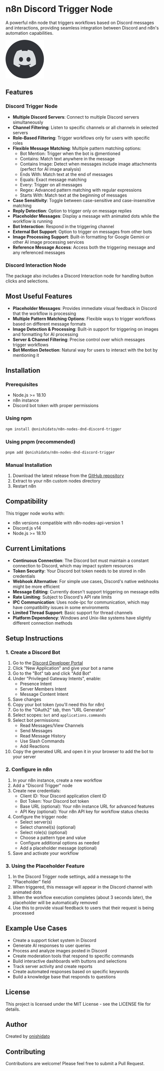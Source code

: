 # n8n Discord Trigger Node

A powerful n8n node that triggers workflows based on Discord messages and interactions, providing seamless integration between Discord and n8n's automation capabilities.

![Discord Trigger Node](./nodes/DiscordTrigger/discord-logo.svg)

## Features

### Discord Trigger Node
- **Multiple Discord Servers**: Connect to multiple Discord servers simultaneously
- **Channel Filtering**: Listen to specific channels or all channels in selected servers
- **Role-Based Filtering**: Trigger workflows only for users with specific roles
- **Flexible Message Matching**: Multiple pattern matching options:
  - Bot Mention: Trigger when the bot is @mentioned
  - Contains: Match text anywhere in the message
  - Contains Image: Detect when messages include image attachments (perfect for AI image analysis)
  - Ends With: Match text at the end of messages
  - Equals: Exact message matching
  - Every: Trigger on all messages
  - Regex: Advanced pattern matching with regular expressions
  - Starts With: Match text at the beginning of messages
- **Case Sensitivity**: Toggle between case-sensitive and case-insensitive matching
- **Reply Detection**: Option to trigger only on message replies
- **Placeholder Messages**: Display a message with animated dots while the workflow is running
- **Bot Interaction**: Respond in the triggering channel
- **External Bot Support**: Option to trigger on messages from other bots
- **Image Processing Support**: Built-in formatting for Google Gemini or other AI image processing services
- **Reference Message Access**: Access both the triggering message and any referenced messages

### Discord Interaction Node
The package also includes a Discord Interaction node for handling button clicks and selections.

## Most Useful Features

- **Placeholder Messages**: Provides immediate visual feedback in Discord that the workflow is processing
- **Multiple Pattern Matching Options**: Flexible ways to trigger workflows based on different message formats
- **Image Detection & Processing**: Built-in support for triggering on images and formatting for AI processing
- **Server & Channel Filtering**: Precise control over which messages trigger workflows
- **Bot Mention Detection**: Natural way for users to interact with the bot by mentioning it

## Installation

### Prerequisites
- Node.js >= 18.10
- n8n instance
- Discord bot token with proper permissions

### Using npm
```bash
npm install @onishidato/n8n-nodes-dnd-discord-trigger
```

### Using pnpm (recommended)
```bash
pnpm add @onishidato/n8n-nodes-dnd-discord-trigger
```

### Manual Installation
1. Download the latest release from the [GitHub repository](https://github.com/onishidato/n8n-dnd-discord-trigger)
2. Extract to your n8n custom nodes directory
3. Restart n8n

## Compatibility

This trigger node works with:
- n8n versions compatible with n8n-nodes-api-version 1
- Discord.js v14
- Node.js >= 18.10

## Current Limitations

- **Continuous Connection**: The Discord bot must maintain a constant connection to Discord, which may impact system resources
- **Token Security**: Your Discord bot token needs to be stored in n8n credentials
- **Webhook Alternative**: For simple use cases, Discord's native webhooks might be more efficient
- **Message Editing**: Currently doesn't support triggering on message edits
- **Rate Limiting**: Subject to Discord's API rate limits
- **IPC Communication**: Uses node-ipc for communication, which may have compatibility issues in some environments
- **Limited Thread Support**: Basic support for thread channels
- **Platform Dependency**: Windows and Unix-like systems have slightly different connection methods

## Setup Instructions

### 1. Create a Discord Bot

1. Go to the [Discord Developer Portal](https://discord.com/developers/applications)
2. Click "New Application" and give your bot a name
3. Go to the "Bot" tab and click "Add Bot"
4. Under "Privileged Gateway Intents", enable:
   - Presence Intent
   - Server Members Intent
   - Message Content Intent
5. Save changes
6. Copy your bot token (you'll need this for n8n)
7. Go to the "OAuth2" tab, then "URL Generator"
8. Select scopes: `bot` and `applications.commands`
9. Select bot permissions:
   - Read Messages/View Channels
   - Send Messages
   - Read Message History
   - Use Slash Commands
   - Add Reactions
10. Copy the generated URL and open it in your browser to add the bot to your server

### 2. Configure in n8n

1. In your n8n instance, create a new workflow
2. Add a "Discord Trigger" node
3. Create new credentials:
   - Client ID: Your Discord application client ID
   - Bot Token: Your Discord bot token
   - Base URL (optional): Your n8n instance URL for advanced features
   - API Key (optional): Your n8n API key for workflow status checks
4. Configure the trigger node:
   - Select server(s)
   - Select channel(s) (optional)
   - Select role(s) (optional)
   - Choose a pattern type and value
   - Configure additional options as needed
   - Add a placeholder message (optional)
5. Save and activate your workflow

### 3. Using the Placeholder Feature

1. In the Discord Trigger node settings, add a message to the "Placeholder" field
2. When triggered, this message will appear in the Discord channel with animated dots
3. When the workflow execution completes (about 3 seconds later), the placeholder will be automatically removed
4. Use this to provide visual feedback to users that their request is being processed

## Example Use Cases

- Create a support ticket system in Discord
- Generate AI responses to user queries
- Process and analyze images posted in Discord
- Create moderation tools that respond to specific commands
- Build interactive dashboards with buttons and selections
- Track server activity and create reports
- Create automated responses based on specific keywords
- Build a knowledge base that responds to questions

## License

This project is licensed under the MIT License - see the LICENSE file for details.

## Author

Created by [onishidato](https://github.com/onishidato)

## Contributing

Contributions are welcome! Please feel free to submit a Pull Request.
